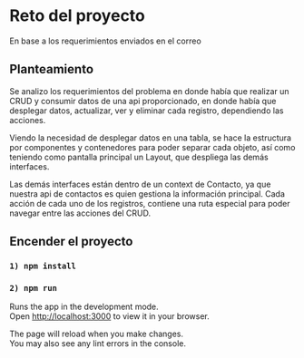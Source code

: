 # Reto del proyecto

En base a los requerimientos enviados en el correo

## Planteamiento
Se analizo los requerimientos del problema en donde había que realizar un CRUD y consumir datos de una api proporcionado, en donde había que desplegar datos, actualizar, ver y eliminar cada registro, dependiendo las acciones.

Viendo la necesidad de desplegar datos en una tabla, se hace la estructura por componentes y contenedores para poder separar cada objeto, así como teniendo como pantalla principal un Layout, que despliega las demás interfaces.

Las demás interfaces están dentro de un context de Contacto, ya que nuestra api de contactos es quien gestiona la información principal.
Cada acción de cada uno de los registros, contiene una ruta especial para poder navegar entre las acciones del CRUD.


## Encender el proyecto


### `1) npm install`
### `2) npm run`

Runs the app in the development mode.\
Open [http://localhost:3000](http://localhost:3000) to view it in your browser.

The page will reload when you make changes.\
You may also see any lint errors in the console.
